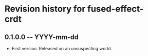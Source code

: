 # Revision history for fused-effect-crdt

## 0.1.0.0 -- YYYY-mm-dd

* First version. Released on an unsuspecting world.
